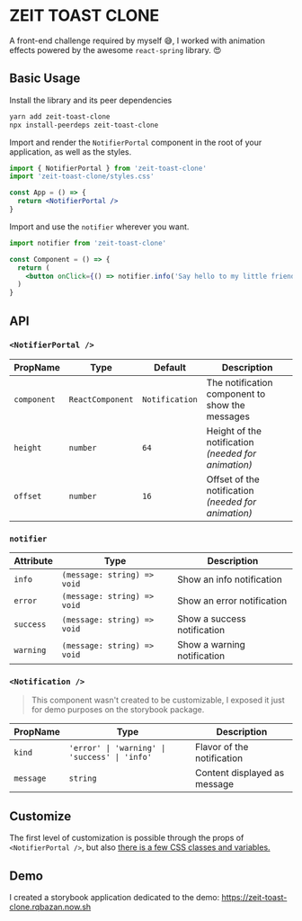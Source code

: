 # ZEIT TOAST CLONE

A front-end challenge required by myself 😅, I worked with animation effects
powered by the awesome `react-spring` library. 😍

## Basic Usage

Install the library and its peer dependencies

```bash
yarn add zeit-toast-clone
npx install-peerdeps zeit-toast-clone
```

Import and render the `NotifierPortal` component in the root of your
application, as well as the styles.

```jsx
import { NotifierPortal } from 'zeit-toast-clone'
import 'zeit-toast-clone/styles.css'

const App = () => {
  return <NotifierPortal />
}
```

Import and use the `notifier` wherever you want.

```jsx
import notifier from 'zeit-toast-clone'

const Component = () => {
  return (
    <button onClick={() => notifier.info('Say hello to my little friend')}>Show message</button>
  )
}
```

## API

### `<NotifierPortal />`

| PropName    | Type             | Default        | Description                                         |
| ----------- | ---------------- | -------------- | --------------------------------------------------- |
| `component` | `ReactComponent` | `Notification` | The notification component to show the messages     |
| `height`    | `number`         | `64`           | Height of the notification _(needed for animation)_ |
| `offset`    | `number`         | `16`           | Offset of the notification _(needed for animation)_ |

### `notifier`

| Attribute | Type                        | Description                 |
| --------- | --------------------------- | --------------------------- |
| `info`    | `(message: string) => void` | Show an info notification   |
| `error`   | `(message: string) => void` | Show an error notification  |
| `success` | `(message: string) => void` | Show a success notification |
| `warning` | `(message: string) => void` | Show a warning notification |

### `<Notification />`

> This component wasn't created to be customizable, I exposed it just for demo
> purposes on the storybook package.

| PropName  | Type                                          | Description                  |
| --------- | --------------------------------------------- | ---------------------------- |
| `kind`    | `'error' \| 'warning' \| 'success' \| 'info'` | Flavor of the notification   |
| `message` | `string`                                      | Content displayed as message |

## Customize

The first level of customization is possible through the props of
`<NotifierPortal />`, but also
[there is a few CSS classes and variables.](https://github.com/rqbazan/zeit-toast-clone/blob/master/packages/library/styles.css)

## Demo

I created a storybook application dedicated to the demo:
https://zeit-toast-clone.rqbazan.now.sh
